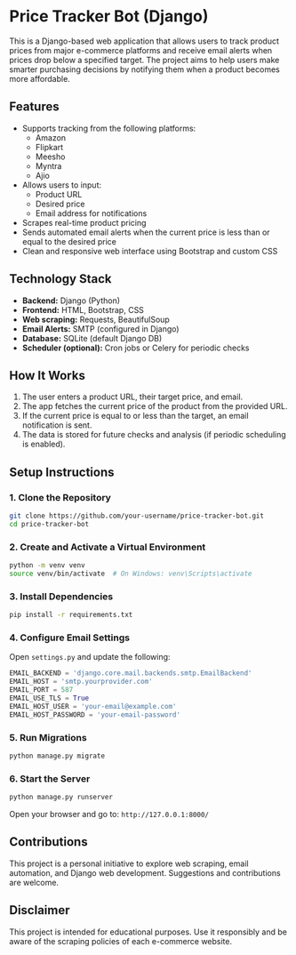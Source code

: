 
# Price Tracker Bot (Django)

This is a Django-based web application that allows users to track product prices from major e-commerce platforms and receive email alerts when prices drop below a specified target. The project aims to help users make smarter purchasing decisions by notifying them when a product becomes more affordable.

## Features

- Supports tracking from the following platforms:
  - Amazon
  - Flipkart
  - Meesho
  - Myntra
  - Ajio
- Allows users to input:
  - Product URL
  - Desired price
  - Email address for notifications
- Scrapes real-time product pricing
- Sends automated email alerts when the current price is less than or equal to the desired price
- Clean and responsive web interface using Bootstrap and custom CSS

## Technology Stack

- **Backend:** Django (Python)
- **Frontend:** HTML, Bootstrap, CSS
- **Web scraping:** Requests, BeautifulSoup
- **Email Alerts:** SMTP (configured in Django)
- **Database:** SQLite (default Django DB)
- **Scheduler (optional):** Cron jobs or Celery for periodic checks

## How It Works

1. The user enters a product URL, their target price, and email.
2. The app fetches the current price of the product from the provided URL.
3. If the current price is equal to or less than the target, an email notification is sent.
4. The data is stored for future checks and analysis (if periodic scheduling is enabled).

## Setup Instructions

### 1. Clone the Repository
```bash
git clone https://github.com/your-username/price-tracker-bot.git
cd price-tracker-bot
```

### 2. Create and Activate a Virtual Environment
```bash
python -m venv venv
source venv/bin/activate  # On Windows: venv\Scripts\activate
```

### 3. Install Dependencies
```bash
pip install -r requirements.txt
```

### 4. Configure Email Settings
Open `settings.py` and update the following:
```python
EMAIL_BACKEND = 'django.core.mail.backends.smtp.EmailBackend'
EMAIL_HOST = 'smtp.yourprovider.com'
EMAIL_PORT = 587
EMAIL_USE_TLS = True
EMAIL_HOST_USER = 'your-email@example.com'
EMAIL_HOST_PASSWORD = 'your-email-password'
```

### 5. Run Migrations
```bash
python manage.py migrate
```

### 6. Start the Server
```bash
python manage.py runserver
```

Open your browser and go to: `http://127.0.0.1:8000/`





## Contributions

This project is a personal initiative to explore web scraping, email automation, and Django web development. Suggestions and contributions are welcome.

## Disclaimer

This project is intended for educational purposes. Use it responsibly and be aware of the scraping policies of each e-commerce website.
